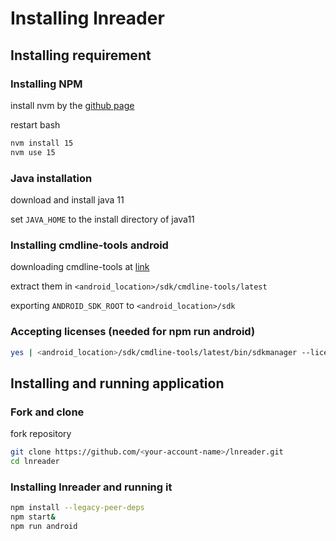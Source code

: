 # Installing lnreader

## Installing requirement
### Installing NPM
install nvm by the [github page](https://github.com/nvm-sh/nvm)

restart bash

```bash
nvm install 15
nvm use 15
```


### Java installation
download and install java 11

set `JAVA_HOME` to the install directory of java11


### Installing cmdline-tools android
downloading cmdline-tools at [link](https://developer.android.com/studio/)

extract them in `<android_location>/sdk/cmdline-tools/latest`

exporting `ANDROID_SDK_ROOT` to `<android_location>/sdk`


### Accepting licenses (needed for npm run android)
```bash
yes | <android_location>/sdk/cmdline-tools/latest/bin/sdkmanager --licenses
```


## Installing and running application
### Fork and clone
fork repository
```bash
git clone https://github.com/<your-account-name>/lnreader.git
cd lnreader
```


### Installing lnreader and running it
```bash
npm install --legacy-peer-deps
npm start&
npm run android
```


